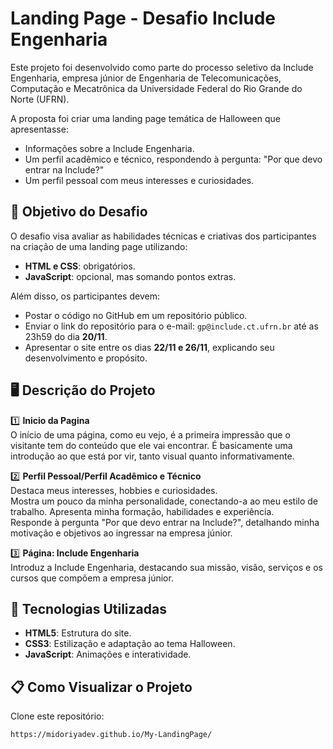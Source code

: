 # Landing Page - Desafio Include Engenharia

Este projeto foi desenvolvido como parte do processo seletivo da Include Engenharia, empresa júnior de Engenharia de Telecomunicações, Computação e Mecatrônica da Universidade Federal do Rio Grande do Norte (UFRN).

A proposta foi criar uma landing page temática de Halloween que apresentasse:

- Informações sobre a Include Engenharia.
- Um perfil acadêmico e técnico, respondendo à pergunta: "Por que devo entrar na Include?"
- Um perfil pessoal com meus interesses e curiosidades.

## 🎯 Objetivo do Desafio
O desafio visa avaliar as habilidades técnicas e criativas dos participantes na criação de uma landing page utilizando:

- **HTML e CSS**: obrigatórios.
- **JavaScript**: opcional, mas somando pontos extras.

Além disso, os participantes devem:

- Postar o código no GitHub em um repositório público.
- Enviar o link do repositório para o e-mail: `gp@include.ct.ufrn.br` até as 23h59 do dia **20/11**.
- Apresentar o site entre os dias **22/11 e 26/11**, explicando seu desenvolvimento e propósito.

## 🖥️ Descrição do Projeto
1️⃣ **Inicio da Pagina**  
   O início de uma página, como eu vejo, é a primeira impressão que o visitante tem do conteúdo que ele vai encontrar. 
   É basicamente uma introdução ao que está por vir, tanto visual quanto informativamente. 

2️⃣ **Perfil Pessoal/Perfil Acadêmico e Técnico**  
   Destaca meus interesses, hobbies e curiosidades.  
   Mostra um pouco da minha personalidade, conectando-a ao meu estilo de trabalho.
   Apresenta minha formação, habilidades e experiência.  
   Responde à pergunta "Por que devo entrar na Include?", 
   detalhando minha motivação e objetivos ao ingressar na empresa júnior.

3️⃣ **Página: Include Engenharia**  
   Introduz a Include Engenharia, destacando sua missão, visão, serviços e os cursos que compõem a empresa júnior.

## 🧰 Tecnologias Utilizadas
- **HTML5**: Estrutura do site.
- **CSS3**: Estilização e adaptação ao tema Halloween.
- **JavaScript**: Animações e interatividade.

## 📋 Como Visualizar o Projeto
Clone este repositório:

```bash
https://midoriyadev.github.io/My-LandingPage/
